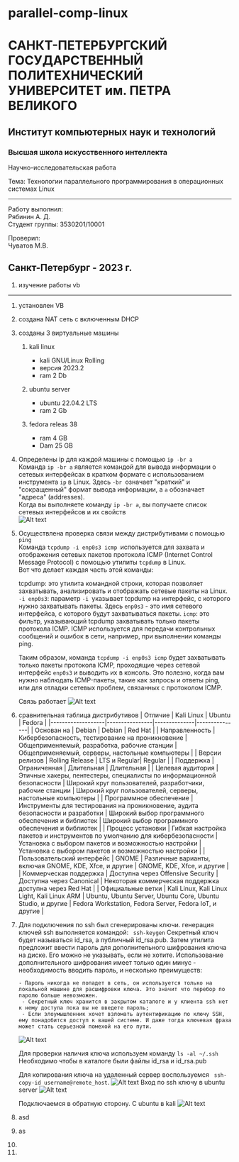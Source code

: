 # parallel-comp-linux

# САНКТ-ПЕТЕРБУРГСКИЙ ГОСУДАРСТВЕННЫЙ ПОЛИТЕХНИЧЕСКИЙ УНИВЕРСИТЕТ им. ПЕТРА ВЕЛИКОГО
## Институт компьютерных наук и технологий
### Высшая школа искусственного интеллекта


Научно-исследовательская работа

Тема: Технологии параллельного программирования в операционных системах Linux


---
Работу выполнил:  
Рябинин А. Д.  
Студент группы: 3530201/10001

Проверил:  
Чуватов М.В.

Санкт-Петербург - 2023 г.
---


1. изучение работы vb 


---

1. установлен VB
2. создана NAT сеть с включенным DHCP 
3. созданы 3 виртуальные машины
   1. kali linux
       - kali GNU/Linux Rolling 
       - версия 2023.2
       - ram 2 Db
      
   2. ubuntu server
      -  ubuntu 22.04.2 LTS
      -  ram 2 Gb
      
   3. fedora releas 38
       - ram 4 GB
       - Dam 25 GB
  
4. Определены ip для каждой машины с помощью `ip -br a` \
   Команда `ip -br a` является командой для вывода информации о сетевых интерфейсах в кратком формате с использованием инструмента `ip` в Linux. Здесь `-br `означает "краткий" и "сокращенный" формат вывода информации, а `a` обозначает "адреса" (addresses).\
     Когда вы выполняете команду `ip -br a`, вы получаете список сетевых интерфейсов и их свойств\
   ![Alt text](img/image.png) 
      

5. Осуществлена проверка связи между дистрибутивами с помощью `ping`\
    Команда `tcpdump -i enp0s3 icmp `используется для захвата и отображения сетевых пакетов протокола ICMP (Internet Control Message Protocol) с помощью утилиты `tcpdump` в Linux.\
    Вот что делает каждая часть этой команды:

    tcpdump: это утилита командной строки, которая позволяет захватывать, анализировать и отображать сетевые пакеты на Linux.
    `-i enp0s3`: параметр `-i `указывает tcpdump на интерфейс, с которого нужно захватывать пакеты. Здесь `enp0s3` - это имя сетевого интерфейса, с которого будут захватываться пакеты. 
    `icmp`: это фильтр, указывающий tcpdump захватывать только пакеты протокола ICMP. ICMP используется для передачи контрольных сообщений и ошибок в сети, например, при выполнении команды ping.

    Таким образом, команда `tcpdump -i enp0s3 icmp` будет захватывать только пакеты протокола ICMP, проходящие через сетевой интерфейс `enp0s3` и выводить их в консоль. Это полезно, когда вам нужно наблюдать ICMP-пакеты, такие как запросы и ответы ping, или для отладки сетевых проблем, связанных с протоколом ICMP.

    Связь работает
    ![Alt text](img/image-1.png)

6. сравнительная таблица дистрибутивов
    |     Отличие       |   Kali Linux   |    Ubuntu    |    Fedora     |
    |-------------------|----------------|--------------|---------------|
    | Основан на        | Debian         | Debian       | Red Hat       |
    | Направленность    | Кибербезопасность, тестирование на проникновение | Общеприменяемый, разработка, рабочие станции | Общеприменяемый, серверы, настольные компьютеры |
    | Версии релизов    | Rolling Release | LTS и Regular| Regular       |
    | Поддержка         | Ограниченная    | Длительная   | Длительная    |
    | Целевая аудитория | Этичные хакеры, пентестеры, специалисты по информационной безопасности | Широкий круг пользователей, разработчики, рабочие станции | Широкий круг пользователей, серверы, настольные компьютеры |
    | Программное обеспечение | Инструменты для тестирования на проникновение, аудита безопасности и разработки | Широкий выбор программного обеспечения и библиотек | Широкий выбор программного обеспечения и библиотек |
    | Процесс установки | Гибкая настройка пакетов и инструментов по умолчанию для кибербезопасности | Установка с выбором пакетов и возможностью настройки | Установка с выбором пакетов и возможностью настройки |
    | Пользовательский интерфейс | GNOME | Различные варианты, включая GNOME, KDE, Xfce, и другие | GNOME, KDE, Xfce, и другие |
    | Коммерческая поддержка | Доступна через Offensive Security | Доступна через Canonical | Некоторая коммерческая поддержка доступна через Red Hat |
    | Официальные ветки | Kali Linux, Kali Linux Light, Kali Linux ARM | Ubuntu, Ubuntu Server, Ubuntu Core, Ubuntu Studio, и другие | Fedora Workstation, Fedora Server, Fedora IoT, и другие |
7. Для подключения по ssh был сгенерированы ключи.
   генерация ключей ssh выполняется командой: ` ssh-keygen`
   Секретный ключ будет называться id_rsa, а публичный id_rsa.pub.
   Затем утилита предложит ввести пароль для дополнительного шифрования ключа на диске. Его можно не указывать, если не хотите. Использование дополнительного шифрования имеет только один минус - необходимость вводить пароль, и несколько преимуществ:

       - Пароль никогда не попадет в сеть, он используется только на локальной машине для расшифровки ключа. Это значит что перебор по паролю больше невозможен.
        - Секретный ключ хранится в закрытом каталоге и у клиента ssh нет к нему доступа пока вы не введете пароль;
        - Если злоумышленник хочет взломать аутентификацию по ключу SSH, ему понадобится доступ к вашей системе. И даже тогда ключевая фраза может стать серьезной помехой на его пути.
   ![Alt text](image-1.png)

   Для проверки наличия ключа используем команду `ls -al ~/.ssh`
   Необходимо чтобы в каталоге были файлы id_rsa и id_rsa.pub

   Для копирования  ключа на удаленный сервер воспользуемся ` ssh-copy-id username@remote_host`. 
   ![Alt text](image-2.png)
   Вход по ssh ключу в ubuntu server 
   ![Alt text](image-3.png)

    Подключаемся в обратную сторону. С ubuntu в kali 
    ![Alt text](image-4.png)
8.  asd
9.  as
10. 
11. 



  





